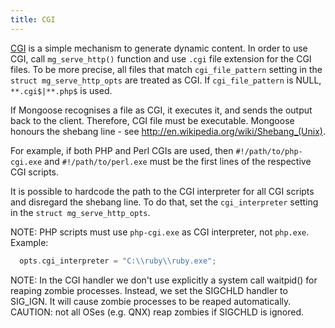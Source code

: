 ```yaml
---
title: CGI
---
```


[CGI](https://en.wikipedia.org/wiki/Common_Gateway_Interface)
is a simple mechanism to generate dynamic content.
In order to use CGI, call `mg_serve_http()` function and use
`.cgi` file extension for the CGI files. To be more precise,
all files that match `cgi_file_pattern` setting in the
`struct mg_serve_http_opts` are treated as CGI.
If `cgi_file_pattern` is NULL, `**.cgi$|**.php$` is used.

If Mongoose recognises a file as CGI, it executes it, and sends the output
back to the client. Therefore,
CGI file must be executable. Mongoose honours the shebang line - see
http://en.wikipedia.org/wiki/Shebang_(Unix).

For example, if both PHP and Perl CGIs are used, then
`#!/path/to/php-cgi.exe` and `#!/path/to/perl.exe` must be the first lines
of the respective CGI scripts.

It is possible to hardcode the path to the CGI interpreter for all
CGI scripts and disregard the shebang line. To do that, set the
`cgi_interpreter` setting in the `struct mg_serve_http_opts`.

NOTE: PHP scripts must use `php-cgi.exe` as CGI interpreter, not `php.exe`.
Example:

```c
  opts.cgi_interpreter = "C:\\ruby\\ruby.exe";
```
NOTE: In the CGI handler we don't use explicitly a system call waitpid() for
reaping zombie processes. Instead, we set the SIGCHLD handler to SIG_IGN.
It will cause zombie processes to be reaped automatically.
CAUTION: not all OSes (e.g. QNX) reap zombies if SIGCHLD is ignored.